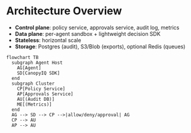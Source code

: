 # Architecture Overview

- **Control plane**: policy service, approvals service, audit log, metrics
- **Data plane**: per-agent sandbox + lightweight decision SDK
- **Stateless**: horizontal scale
- **Storage**: Postgres (audit), S3/Blob (exports), optional Redis (queues)

```mermaid
flowchart TB
  subgraph Agent Host
    AG[Agent]
    SD[CanopyIQ SDK]
  end
  subgraph Cluster
    CP[Policy Service]
    AP[Approvals Service]
    AU[(Audit DB)]
    ME[(Metrics)]
  end
  AG --> SD --> CP -->|allow/deny/approval| AG
  CP --> AU
  AP --> AU
```